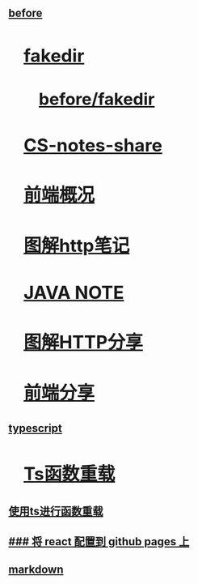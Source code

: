 

<style>
.content-level-0 {
  font-size: 30px;
  padding-left: 30px
}
.content-level-1 {
  font-size: 28px;
  padding-left: 30px
}
</style>

## [before](before)
<div class="content-level-0">

### [fakedir](fakedir)
<div class="content-level-1">

### [before/fakedir](before/fakedir)
</div>

### [CS-notes-share](before/CS-notes-share.md)  
### [前端概况](before/class.md)  
### [图解http笔记](before/http.md)  
### [JAVA NOTE](before/java.md)  
### [图解HTTP分享](before/share.md)  
### [前端分享](before/share5.1.md)  
</div>

## [typescript](typescript)
<div class="content-level-0">

### [Ts函数重载](typescript/overload.md)  
</div>

## [使用ts进行函数重载](./Overload.md)  
## [### 将 react 配置到 github pages 上](./gh-page.md)  
## [markdown](./markdown.md)  